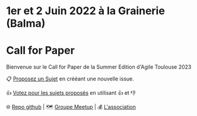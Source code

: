 # 1er et 2 Juin 2022 à la Grainerie (Balma)
# Call for Paper

Bienvenue sur le Call for Paper de la Summer Edition d'Agile Toulouse 2023

📋 [Proposez un Sujet](https://github.com/AgileToulouse/editionJuin2023/issues/new?template=cfp.md) en crééant une nouvelle issue.

👍 [Votez pour les sujets proposés](https://github.com/AgileToulouse/editionJuin2023/issues) en utilisant 👍 et 👎

🌐 [Repo github](https://github.com/AgileToulouse/editionJuin2023/)
| 🗺️ [Groupe Meetup](https://www.meetup.com/fr-FR/agile-toulouse/)
| 💰 [L'association](https://agiletoulouse/)
